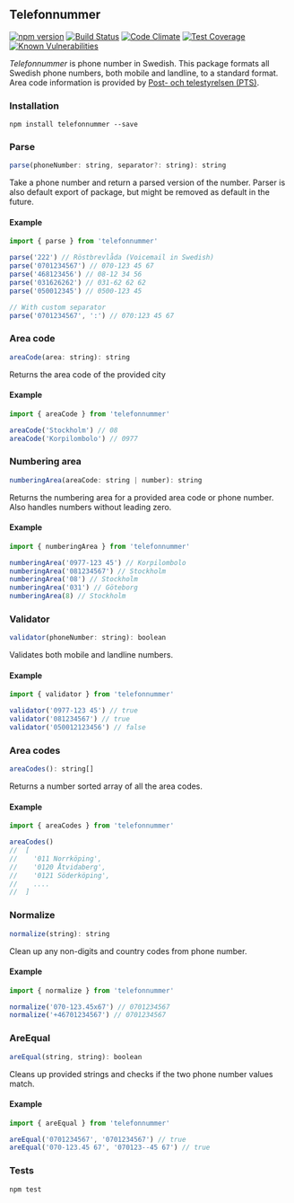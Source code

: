 ## Telefonnummer

[![npm version](https://badge.fury.io/js/telefonnummer.svg)](https://badge.fury.io/js/telefonnummer)
[![Build Status](https://travis-ci.org/believer/telefonnummer.svg?branch=master)](https://travis-ci.org/believer/telefonnummer)
[![Code Climate](https://codeclimate.com/github/believer/telefonnummer/badges/gpa.svg)](https://codeclimate.com/github/believer/telefonnummer)
[![Test Coverage](https://codeclimate.com/github/believer/telefonnummer/badges/coverage.svg)](https://codeclimate.com/github/believer/telefonnummer/coverage)
[![Known Vulnerabilities](https://snyk.io/test/github/believer/telefonnummer/badge.svg)](https://snyk.io/test/github/believer/telefonnummer)

_Telefonnummer_ is phone number in Swedish. This package formats all Swedish phone numbers, both mobile and landline, to a standard format. Area code information is provided by [Post- och telestyrelsen (PTS)](https://www.pts.se/upload/Faktablad/SE/2011/faktablad-riktnummer-nummerordning-pts-f-211_2.pdf).

### Installation

```
npm install telefonnummer --save
```

### Parse

```js
parse(phoneNumber: string, separator?: string): string
```

Take a phone number and return a parsed version of the number. Parser is also default export of package, but might be removed as default in the future.

#### Example

```js
import { parse } from 'telefonnummer'

parse('222') // Röstbrevlåda (Voicemail in Swedish)
parse('0701234567') // 070-123 45 67
parse('468123456') // 08-12 34 56
parse('031626262') // 031-62 62 62
parse('050012345') // 0500-123 45

// With custom separator
parse('0701234567', ':') // 070:123 45 67
```

### Area code

```js
areaCode(area: string): string
```

Returns the area code of the provided city

#### Example

```js
import { areaCode } from 'telefonnummer'

areaCode('Stockholm') // 08
areaCode('Korpilombolo') // 0977
```

### Numbering area

```js
numberingArea(areaCode: string | number): string
```

Returns the numbering area for a provided area code or phone number. Also handles numbers without leading zero.

#### Example

```js
import { numberingArea } from 'telefonnummer'

numberingArea('0977-123 45') // Korpilombolo
numberingArea('081234567') // Stockholm
numberingArea('08') // Stockholm
numberingArea('031') // Göteborg
numberingArea(8) // Stockholm
```

### Validator

```js
validator(phoneNumber: string): boolean
```

Validates both mobile and landline numbers.

#### Example

```js
import { validator } from 'telefonnummer'

validator('0977-123 45') // true
validator('081234567') // true
validator('050012123456') // false
```

### Area codes

```js
areaCodes(): string[]
```

Returns a number sorted array of all the area codes.

#### Example

```js
import { areaCodes } from 'telefonnummer'

areaCodes()
//  [
//    '011 Norrköping',
//    '0120 Åtvidaberg',
//    '0121 Söderköping',
//    ....
//  ]
```

### Normalize

```js
normalize(string): string
```

Clean up any non-digits and country codes from phone number.

#### Example

```js
import { normalize } from 'telefonnummer'

normalize('070-123.45x67') // 0701234567
normalize('+46701234567') // 0701234567
```

### AreEqual

```js
areEqual(string, string): boolean
```

Cleans up provided strings and checks if the two phone number values match.

#### Example

```js
import { areEqual } from 'telefonnummer'

areEqual('0701234567', '0701234567') // true
areEqual('070-123.45 67', '070123--45 67') // true
```

### Tests

```
npm test
```
